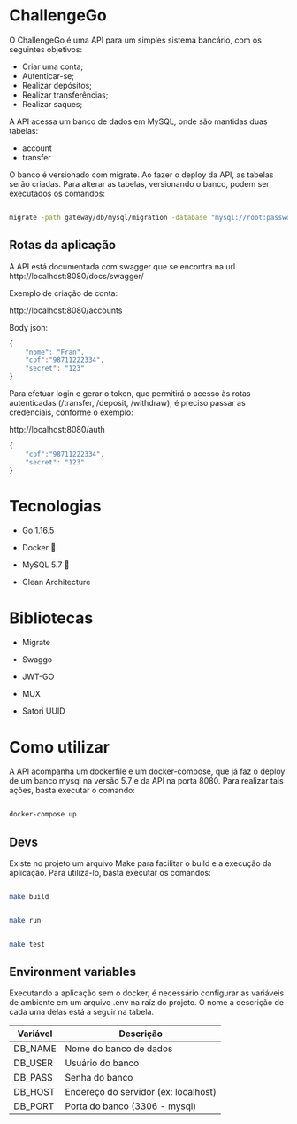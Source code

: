 
# ChallengeGo

O ChallengeGo é uma API para um simples sistema bancário, com os seguintes objetivos:

* Criar uma conta;
* Autenticar-se;
* Realizar depósitos;
* Realizar transferências;
* Realizar saques;

A API acessa um banco de dados em MySQL, onde são mantidas duas tabelas:
* account
* transfer

O banco é versionado com migrate. Ao fazer o deploy da API, as tabelas serão criadas. Para alterar as tabelas, versionando o banco, podem ser executados os comandos:


```bash

migrate -path gateway/db/mysql/migration -database "mysql://root:password@tcp(localhost:3306)/sys?multiStatements=true" -verbose up

```

<h2>Rotas da aplicação</h2>

A API está documentada com swagger que se encontra na url http://localhost:8080/docs/swagger/

Exemplo de criação de conta:

http://localhost:8080/accounts<br>

Body json:

```javascript
{
    "nome": "Fran",
    "cpf":"98711222334",
    "secret": "123"  
}
```
Para efetuar login e gerar o token, que permitirá o acesso às rotas autenticadas (/transfer, /deposit, /withdraw), é preciso passar as credenciais, conforme o exemplo:

http://localhost:8080/auth<br>

```javascript
{
    "cpf":"98711222334",
    "secret": "123"  
}
```

# Tecnologias

* Go 1.16.5

* Docker 🐳

* MySQL 5.7 🐬

* Clean Architecture

  

# Bibliotecas

* Migrate

* Swaggo

* JWT-GO

* MUX

* Satori UUID


# Como utilizar

A API acompanha um dockerfile e um docker-compose, que já faz o deploy de um banco mysql na versão 5.7 e da API na porta 8080. Para realizar tais ações, basta executar o comando:

```bash

docker-compose up

```

  

<h2> Devs </h2>

Existe no projeto um arquivo Make para facilitar o build e a execução da aplicação. Para utilizá-lo, basta executar os comandos:
  

```bash

make build

```

  
  

```bash

make run

```

  

```bash

make test

```


<h2> Environment variables </h2>

Executando a aplicação sem o docker, é necessário configurar as variáveis de ambiente em um arquivo .env na raíz do projeto. O nome a descrição de cada uma delas está a seguir na tabela.  

| Variável  |  Descrição  |
| ------------------- | ------------------- |
|  DB_NAME |  Nome do banco de dados |
|  DB_USER |  Usuário do banco |
|  DB_PASS |  Senha do banco   |
|  DB_HOST |  Endereço do servidor (ex: localhost)
|  DB_PORT |  Porta do banco (3306 - mysql)
